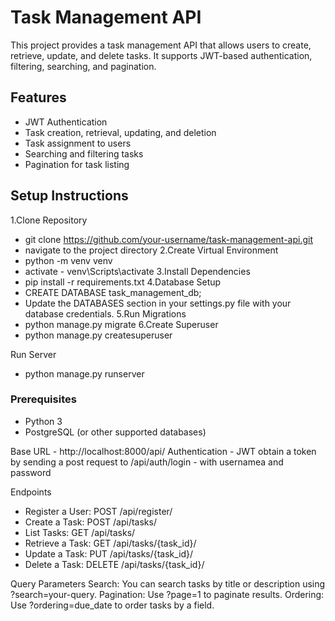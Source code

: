 # Task Management API

This project provides a task management API that allows users to create, retrieve, update, and delete tasks. It supports JWT-based authentication, filtering, searching, and pagination.

## Features
- JWT Authentication
- Task creation, retrieval, updating, and deletion
- Task assignment to users
- Searching and filtering tasks
- Pagination for task listing

## Setup Instructions
1.Clone Repository
 - git clone https://github.com/your-username/task-management-api.git
 - navigate to the project directory
2.Create Virtual Environment
 - python -m venv venv
 - activate - venv\Scripts\activate
3.Install Dependencies
 - pip install -r requirements.txt
4.Database Setup
 - CREATE DATABASE task_management_db;
 - Update the DATABASES section in your settings.py file with your database credentials.
5.Run Migrations
 - python manage.py migrate
6.Create Superuser
 - python manage.py createsuperuser

Run Server
 - python manage.py runserver

### Prerequisites
- Python 3
- PostgreSQL (or other supported databases)

Base URL - http://localhost:8000/api/
Authentication  - JWT
obtain a token by sending a post request to /api/auth/login - with usernamea and password

Endpoints
- Register a User: POST /api/register/
- Create a Task: POST /api/tasks/
- List Tasks: GET /api/tasks/
- Retrieve a Task: GET /api/tasks/{task_id}/
- Update a Task: PUT /api/tasks/{task_id}/
- Delete a Task: DELETE /api/tasks/{task_id}/

Query Parameters
Search: You can search tasks by title or description using ?search=your-query.
Pagination: Use ?page=1 to paginate results.
Ordering: Use ?ordering=due_date to order tasks by a field.

